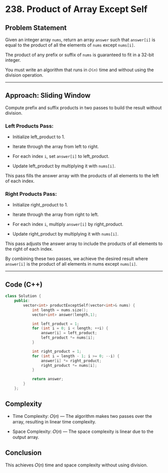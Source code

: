 # 238. Product of Array Except Self

## Problem Statement
Given an integer array `nums`, return an array `answer` such that `answer[i]` is equal to the product of all the elements of `nums` except `nums[i]`.

The product of any prefix or suffix of `nums` is guaranteed to fit in a 32-bit integer.

You must write an algorithm that runs in `𝑂(𝑛)` time and without using the division operation.

---

## Approach: Sliding Window

Compute prefix and suffix products in two passes to build the result without division.

### Left Products Pass:

- Initialize left_product to 1.

- Iterate through the array from left to right.

- For each index `i`, set `answer[i]` to left_product.

- Update left_product by multiplying it with `nums[i]`.

This pass fills the answer array with the products of all elements to the left of each index.

### Right Products Pass:

- Initialize right_product to 1.

- Iterate through the array from right to left.

- For each index `i`, multiply `answer[i]` by right_product.

- Update right_product by multiplying it with `nums[i]`.

This pass adjusts the answer array to include the products of all elements to the right of each index.

By combining these two passes, we achieve the desired result where `answer[i]` is the product of all elements in nums except `nums[i]`.

---

## Code (C++)

```cpp
class Solution {
    public:
        vector<int> productExceptSelf(vector<int>& nums) {
            int length = nums.size();
            vector<int> answer(length,1);

            int left_product = 1;
            for (int i = 0; i < length; ++i) {
                answer[i] = left_product;
                left_product *= nums[i];
            }

            int right_product = 1;
            for (int i = length - 1; i >= 0; --i) {
                answer[i] *= right_product;
                right_product *= nums[i];
            }

            return answer;
        }
    };
```
## Complexity
- Time Complexity: 𝑂(𝑛) — The algorithm makes two passes over the array, resulting in linear time complexity.

- Space Complexity: 𝑂(𝑛) — The space complexity is linear due to the output array.

## Conclusion
This achieves 𝑂(𝑛) time and space complexity without using division.